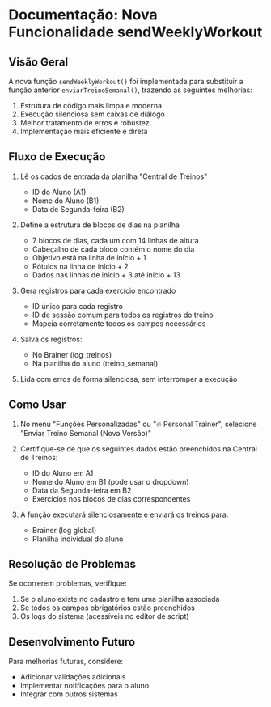 # Documentação: Nova Funcionalidade sendWeeklyWorkout

## Visão Geral

A nova função `sendWeeklyWorkout()` foi implementada para substituir a função anterior `enviarTreinoSemanal()`, 
trazendo as seguintes melhorias:

1. Estrutura de código mais limpa e moderna
2. Execução silenciosa sem caixas de diálogo
3. Melhor tratamento de erros e robustez
4. Implementação mais eficiente e direta

## Fluxo de Execução

1. Lê os dados de entrada da planilha "Central de Treinos"
   - ID do Aluno (A1)
   - Nome do Aluno (B1)
   - Data de Segunda-feira (B2)

2. Define a estrutura de blocos de dias na planilha
   - 7 blocos de dias, cada um com 14 linhas de altura
   - Cabeçalho de cada bloco contém o nome do dia
   - Objetivo está na linha de início + 1
   - Rótulos na linha de início + 2
   - Dados nas linhas de início + 3 até início + 13

3. Gera registros para cada exercício encontrado
   - ID único para cada registro
   - ID de sessão comum para todos os registros do treino
   - Mapeia corretamente todos os campos necessários

4. Salva os registros:
   - No Brainer (log_treinos)
   - Na planilha do aluno (treino_semanal)

5. Lida com erros de forma silenciosa, sem interromper a execução

## Como Usar

1. No menu "Funções Personalizadas" ou "🔥 Personal Trainer", selecione "Enviar Treino Semanal (Nova Versão)"
2. Certifique-se de que os seguintes dados estão preenchidos na Central de Treinos:
   - ID do Aluno em A1
   - Nome do Aluno em B1 (pode usar o dropdown)
   - Data da Segunda-feira em B2
   - Exercícios nos blocos de dias correspondentes

3. A função executará silenciosamente e enviará os treinos para:
   - Brainer (log global)
   - Planilha individual do aluno

## Resolução de Problemas

Se ocorrerem problemas, verifique:

1. Se o aluno existe no cadastro e tem uma planilha associada
2. Se todos os campos obrigatórios estão preenchidos
3. Os logs do sistema (acessíveis no editor de script)

## Desenvolvimento Futuro

Para melhorias futuras, considere:
- Adicionar validações adicionais
- Implementar notificações para o aluno
- Integrar com outros sistemas
